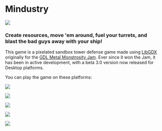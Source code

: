 # Mindustry
![](http://i.imgur.com/oogScJR.png)

### Create resources, move 'em around, fuel your turrets, and blast the bad guys away with your ship! 
This game is a pixelated sandbox tower defense game made using [LibGDX](https://libgdx.badlogicgames.com/) originally for the [GDL Metal Monstrosity Jam](https://itch.io/jam/gdl---metal-monstrosity-jam). Ever since it won the Jam, it has been in active development, with a beta 3.0 version now released for Desktop platforms. 

You can play the game on these platforms:

![](https://i.imgur.com/sk26hTV.png)

![](https://i.imgur.com/bkGYoDb.png)

![](https://i.imgur.com/Umtgysa.png)

![](https://i.imgur.com/jmRu4aN.png)

![](https://i.imgur.com/8dF6l81.png)


